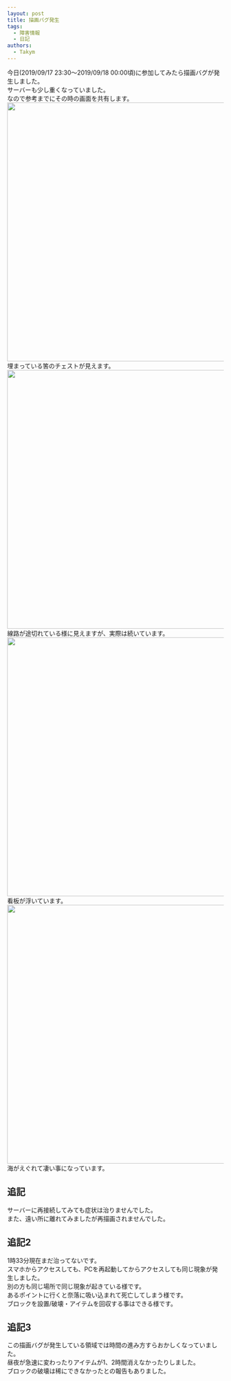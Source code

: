 ```yaml
---
layout: post
title: 描画バグ発生
tags:
  - 障害情報
  - 日記
authors:
  - Takym
---
```

今日(2019/09/17 23:30～2019/09/18 00:00頃)に参加してみたら描画バグが発生しました。<br />
サーバーも少し重くなっていました。<br />
なので参考までにその時の画面を共有します。<br />
<img src="https://takym.github.io/nyuworld/articles/2019-09-18-bug00.png" width="600" /><br />
埋まっている筈のチェストが見えます。<br />
<img src="https://takym.github.io/nyuworld/articles/2019-09-18-bug01.png" width="600" /><br />
線路が途切れている様に見えますが、実際は続いています。<br />
<img src="https://takym.github.io/nyuworld/articles/2019-09-18-bug02.png" width="600" /><br />
看板が浮いています。<br />
<img src="https://takym.github.io/nyuworld/articles/2019-09-18-bug03.png" width="600" /><br />
海がえぐれて凄い事になっています。
## 追記
サーバーに再接続してみても症状は治りませんでした。<br />
また、遠い所に離れてみましたが再描画されませんでした。
## 追記2
1時33分現在まだ治ってないです。<br />
スマホからアクセスしても、PCを再起動してからアクセスしても同じ現象が発生しました。<br />
別の方も同じ場所で同じ現象が起きている様です。<br />
あるポイントに行くと奈落に吸い込まれて死亡してしまう様です。<br />
ブロックを設置/破壊・アイテムを回収する事はできる様です。
## 追記3
この描画バグが発生している領域では時間の進み方すらおかしくなっていました。<br />
昼夜が急速に変わったりアイテムが1、2時間消えなかったりしました。<br />
ブロックの破壊は稀にできなかったとの報告もありました。
